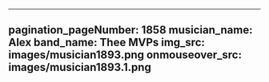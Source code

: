 ------
pagination_pageNumber: 1858
musician_name: Alex
band_name: Thee MVPs
img_src: images/musician1893.png
onmouseover_src: images/musician1893.1.png
------
